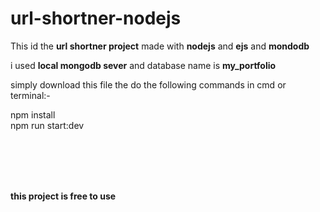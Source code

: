 # url-shortner-nodejs

This id the <b>url shortner project</b> made with <b>nodejs</b> and <b>ejs</b> and <b>mondodb</b>

i used <b>local mongodb sever</b> and database name is <b>my_portfolio</b>


simply download this file the do the following commands in cmd or terminal:-

<div class="bg-gray">
npm install <br/>
npm run start:dev
</div>



<br/><br/><br/><br/>

<b>this project is free to use</b>
